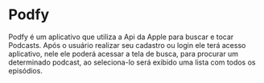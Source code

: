 # Podfy
Podfy é um aplicativo que utiliza a Api da Apple para buscar e tocar Podcasts. Após o usuário realizar seu cadastro ou login ele terá acesso aplicativo, nele ele poderá acessar a tela de busca, para procurar um determinado podcast, ao seleciona-lo será exibido uma lista com todos os episódios. 
